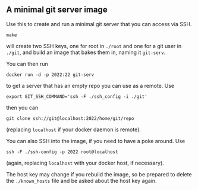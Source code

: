 ## A minimal git server image

Use this to create and run a minimal git server that you can access
via SSH.

    make

will create two SSH keys, one for root in `./root` and one for a git
user in `./git`, and build an image that bakes them in, naming it
`git-serv`.

You can then run

    docker run -d -p 2022:22 git-serv

to get a server that has an empty repo you can use as a remote. Use

    export GIT_SSH_COMMAND='ssh -F ./ssh_config -i ./git'

then you can

    git clone ssh://git@localhost:2022/home/git/repo

(replacing `localhost` if your docker daemon is remote).

You can also SSH into the image, if you need to have a poke
around. Use

    ssh -F ./ssh-config -p 2022 root@localhost

(again, replacing `localhost` with your docker host, if necessary).

The host key may change if you rebuild the image, so be prepared to
delete the `./known_hosts` file and be asked about the host key again.
